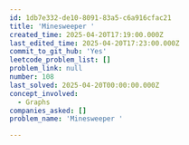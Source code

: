 ```yaml
---
id: 1db7e332-de10-8091-83a5-c6a916cfac21
title: 'Minesweeper '
created_time: 2025-04-20T17:19:00.000Z
last_edited_time: 2025-04-20T17:23:00.000Z
commit_to_git_hub: 'Yes'
leetcode_problem_list: []
problem_link: null
number: 108
last_solved: 2025-04-20T00:00:00.000Z
concept_involved:
  - Graphs
companies_asked: []
problem_name: 'Minesweeper '

---
```

